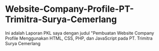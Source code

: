 # Website-Company-Profile-PT-Trimitra-Surya-Cemerlang
Ini adalah Laporan PKL saya dengan judul "Pembuatan Website Company Profile Menggunakan HTML, CSS, PHP, dan JavaScript pada PT. Trimitra Surya Cemerlang

